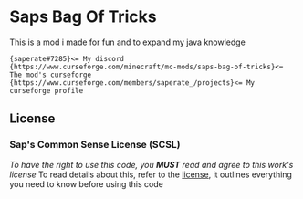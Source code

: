 # Saps Bag Of Tricks
This is a mod i made for fun and to expand my java knowledge

	{saperate#7285}<= My discord
	{https://www.curseforge.com/minecraft/mc-mods/saps-bag-of-tricks}<= The mod's curseforge
	{https://www.curseforge.com/members/saperate_/projects}<= My curseforge profile
## License
### Sap's Common Sense License (SCSL)
*To have the right to use this code, you **MUST** read and agree to this work's license* 
To read details about this, refer to the [license](https://raw.githubusercontent.com/saperate/SlimePearls/1.19/LICENSE), it outlines everything you need to know before using this code
